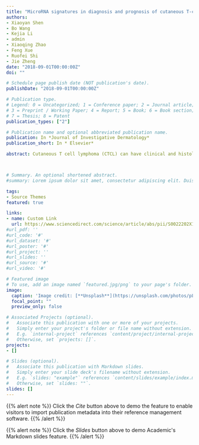 ```yaml
---
title: "MicroRNA signatures in diagnosis and prognosis of cutaneous T-cell lymphoma"
authors:
- Xiaoyan Shen
- Bo Wang
- Kejia Li
- admin
- Xiaoqing Zhao
- Feng Xue
- Ruofei Shi
- Jie Zheng
date: "2018-09-01T00:00:00Z"
doi: ""

# Schedule page publish date (NOT publication's date).
publishDate: "2018-09-01T00:00:00Z"

# Publication type.
# Legend: 0 = Uncategorized; 1 = Conference paper; 2 = Journal article;
# 3 = Preprint / Working Paper; 4 = Report; 5 = Book; 6 = Book section;
# 7 = Thesis; 8 = Patent
publication_types: ["2"]

# Publication name and optional abbreviated publication name.
publication: In *Journal of Investigative Dermatology*
publication_short: In * Elsevier*

abstract: Cutaneous T cell lymphoma (CTCL) can have clinical and histological features resembling benign inflammatory dermatosis and can be difficult to diagnose. Very limited biomarkers are available for CTCL prognosis. We aimed to identify microRNA (miR) signatures to facilitate diagnostic and prognostic evaluations of CTCL. A cross-platform miR microarray identified 10 miRs that were differentially expressed between CTCL and benign inflammatory dermatosis patients. Subsequent reverse transcription polymerase chain reaction validation was used to generate a 5-miR–based diagnosing classifier, which showed high diagnostic accuracy in CTCL (area under the curve = 0.985 and 0.956 for training and testing set, respectively). Association between miR expressions and patient prognosis was studied. miR-155 and miR-200b were significantly associated with overall survival in CTCL patients, outperformed Ki-67. miR expressions were combined with Ki-67 to create a classifier for 5-year overall survival in CTCL patients. Our work provided miR signatures to facilitate CTCL diagnosis and prognosis with satisfying accuracy.



# Summary. An optional shortened abstract.
#summary: Lorem ipsum dolor sit amet, consectetur adipiscing elit. Duis posuere tellus ac convallis placerat. Proin tincidunt magna sed ex sollicitudin condimentum.

tags:
- Source Themes
featured: true

links:
- name: Custom Link
  url: https://www.sciencedirect.com/science/article/abs/pii/S0022202X18317305
#url_pdf: ''
#url_code: '#'
#url_dataset: '#'
#url_poster: '#'
#url_project: ''
#url_slides: ''
#url_source: '#'
#url_video: '#'

# Featured image
# To use, add an image named `featured.jpg/png` to your page's folder. 
image:
  caption: 'Image credit: [**Unsplash**](https://unsplash.com/photos/pLCdAaMFLTE)'
  focal_point: ""
  preview_only: false

# Associated Projects (optional).
#   Associate this publication with one or more of your projects.
#   Simply enter your project's folder or file name without extension.
#   E.g. `internal-project` references `content/project/internal-project/index.md`.
#   Otherwise, set `projects: []`.
projects:
- []

# Slides (optional).
#   Associate this publication with Markdown slides.
#   Simply enter your slide deck's filename without extension.
#   E.g. `slides: "example"` references `content/slides/example/index.md`.
#   Otherwise, set `slides: ""`.
slides: []
---
```


{{% alert note %}}
Click the *Cite* button above to demo the feature to enable visitors to import publication metadata into their reference management software.
{{% /alert %}}

{{% alert note %}}
Click the *Slides* button above to demo Academic's Markdown slides feature.
{{% /alert %}}



